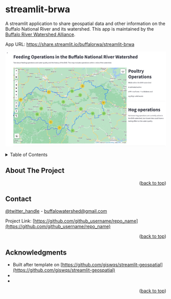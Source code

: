 # streamlit-brwa
<a name="readme-top"></a>
A streamlit application to share geospatial data and other information on the Buffalo National River and its watershed. This app is maintained by the [Buffalo River Watershed Alliance](https://buffaloriveralliance.org/).

App URL: <https://share.streamlit.io/buffalorwa/streamlit-brwa>

![](./data/app_screenshot.png)


<!-- TABLE OF CONTENTS -->
<details>
  <summary>Table of Contents</summary>
  <ol>
  <li>
	<li><a href="#about-the-project">About The Project</a></li>
    <li><a href="#contact">Contact</a></li>
    <li><a href="#acknowledgments">Acknowledgments</a></li>
  </li>
  </ol>
</details>

<!-- ABOUT THE PROJECT -->
## About The Project

<p align="right">(<a href="#readme-top">back to top</a>)</p>


<!-- CONTACT -->
## Contact

[@twitter_handle](https://twitter.com/twitter_handle) - buffalowatershed@gmail.com

Project Link: [https://github.com/github_username/repo_name](https://github.com/github_username/repo_name)

<p align="right">(<a href="#readme-top">back to top</a>)</p>

<!-- ACKNOWLEDGMENTS -->
## Acknowledgments

* Built after template on [https://github.com/giswqs/streamlit-geospatial](https://github.com/giswqs/streamlit-geospatial)
* []()
* []()

<p align="right">(<a href="#readme-top">back to top</a>)</p>
